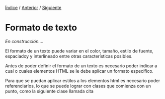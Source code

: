 [Índice](../readme.md) / [Anterior](../estilos/hojas_de_estilos.md) / [Siguiente](../estilos/formato_de_texto.md)

# Formato de texto
_En construcción...._

El formato de un texto puede variar en el color, tamaño, estilo de fuente, espaciadoy y interlineado entre otras características posibles.

Antes de poder definir el formato de un texto es necesario poder indicar a cual o cuales elementos HTML se le debe aplicar un formato específico.

Para que se puedan aplicar estilos a los elementos html es necesario poder referenciarlos, lo que se puede lograr con
clases  que comienza con un punto, como la siguiente clase llamada cita
